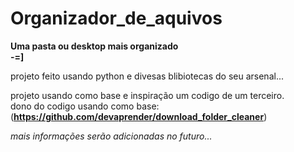 # Organizador_de_aquivos
 

**Uma pasta ou desktop mais organizado**       
**-=]**


projeto feito usando python e divesas blibiotecas do seu arsenal...

projeto usando como base e inspiração um codigo de um terceiro.       
dono do codigo usando como base:  
(**https://github.com/devaprender/download_folder_cleaner**)            



*mais informações serão adicionadas no futuro...*

